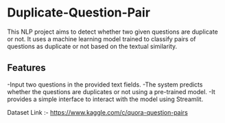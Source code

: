 # Duplicate-Question-Pair
This NLP project aims to detect whether two given questions are duplicate or not. 
It uses a machine learning model trained to classify pairs of questions as duplicate or not based on the textual similarity.

## Features
-Input two questions in the provided text fields.
-The system predicts whether the questions are duplicates or not using a pre-trained model.
-It provides a simple interface to interact with the model using Streamlit.

Dataset Link :- https://www.kaggle.com/c/quora-question-pairs
